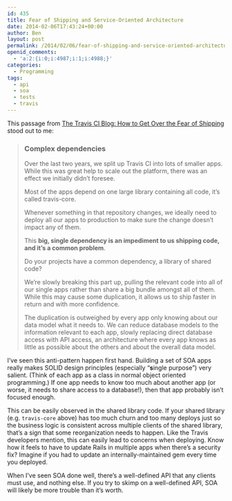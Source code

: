 ```yaml
---
id: 435
title: Fear of Shipping and Service-Oriented Architecture
date: 2014-02-06T17:43:24+00:00
author: Ben
layout: post
permalink: /2014/02/06/fear-of-shipping-and-service-oriented-architecture/
openid_comments:
  - 'a:2:{i:0;i:4987;i:1;i:4988;}'
categories:
  - Programming
tags:
  - api
  - soa
  - tests
  - travis
---
```

This passage from [The Travis CI Blog: How to Get Over the Fear of Shipping](http://blog.travis-ci.com/2014-01-31-how-to-over-the-fear-of-shipping/) stood out to me:

> ### Complex dependencies
> 
> Over the last two years, we split up Travis CI into lots of smaller apps. While this was great help to scale out the platform, there was an effect we initially didn&#8217;t foresee.
> 
> Most of the apps depend on one large library containing all code, it&#8217;s called travis-core.
> 
> Whenever something in that repository changes, we ideally need to deploy all our apps to production to make sure the change doesn&#8217;t impact any of them.
> 
> This **big, single dependency is an impediment to us shipping code, and it&#8217;s a common problem**.
> 
> Do your projects have a common dependency, a library of shared code?
> 
> We&#8217;re slowly breaking this part up, pulling the relevant code into all of our single apps rather than share a big bundle amongst all of them. While this may cause some duplication, it allows us to ship faster in return and with more confidence.
> 
> The duplication is outweighed by every app only knowing about our data model what it needs to. We can reduce database models to the information relevant to each app, slowly replacing direct database access with API access, an architecture where every app knows as little as possible about the others and about the overall data model.

I&#8217;ve seen this anti-pattern happen first hand. Building a set of SOA apps really makes SOLID design principles (especially &#8220;**s**ingle purpose&#8221;) very salient. (Think of each app as a class in normal object oriented programming.) If one app needs to know too much about another app (or worse, it needs to share access to a database!), then that app probably isn&#8217;t focused enough.

This can be easily observed in the shared library code. If your shared library (e.g. `travis-core` above) has too much churn and too many deploys just so the business logic is consistent across multiple clients of the shared library, that&#8217;s a sign that some reorganization needs to happen. Like the Travis developers mention, this can easily lead to concerns when deploying. Know how it feels to have to update Rails in multiple apps when there&#8217;s a security fix? Imagine if you had to update an internally-maintained gem every time you deployed.

When I&#8217;ve seen SOA done well, there&#8217;s a well-defined API that any clients must use, and nothing else. If you try to skimp on a well-defined API, SOA will likely be more trouble than it&#8217;s worth.
